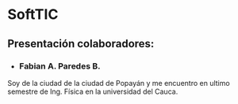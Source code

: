 # SoftTIC

## Presentación colaboradores:

- ### Fabian A. Paredes B.
Soy de la ciudad de la ciudad de Popayán y me encuentro en ultimo semestre de Ing. Física en la universidad del Cauca.